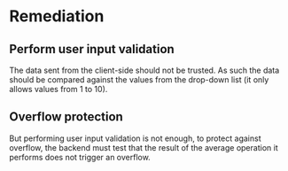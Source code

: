 # Remediation

## Perform user input validation

The data sent from the client-side should not be trusted.
As such the data should be compared against the values from the drop-down list (it only allows values from 1 to 10).

## Overflow protection

But performing user input validation is not enough, to protect against overflow, the backend must test that the result of the average operation it performs does not trigger an overflow.

